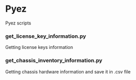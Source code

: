 # Pyez
Pyez scripts

### get_license_key_information.py
Getting license keys information

### get_chassis_inventory_information.py
Getting chassis hardware information and save it in .csv file

